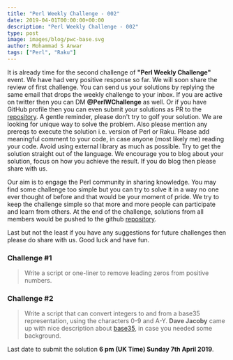 ```yaml
---
title: "Perl Weekly Challenge - 002"
date: 2019-04-01T00:00:00+00:00
description: "Perl Weekly Challenge - 002"
type: post
image: images/blog/pwc-base.svg
author: Mohammad S Anwar
tags: ["Perl", "Raku"]
---
```

It is already time for the second challenge of **"Perl Weekly Challenge"** event. We have had very positive response so far. We will soon share the review of first challenge. You can send us your solutions by replying the same email that drops the weekly challenge to your inbox. If you are active on twitter then you can DM **@PerlWChallenge** as well. Or if you have GitHub profile then you can even submit your solutions as PR to the [repository](https://github.com/manwar/perlweeklychallenge-club). A gentle reminder, please don't try to golf your solution. We are looking for unique way to solve the problem. Also please mention any prereqs to execute the solution i.e. version of Perl or Raku. Please add meaningful comment to your code, in case anyone (most likely me) reading your code. Avoid using external library as much as possible. Try to get the solution straight out of the language. We encourage you to blog about your solution, focus on how you achieve the result. If you do blog then please share with us.

Our aim is to engage the Perl community in sharing knowledge. You may find some challenge too simple but you can try to solve it in a way no one ever thought of before and that would be your moment of pride. We try to keep the challenge simple so that more and more people can participate and learn from others. At the end of the challenge, solutions from all members would be pushed to the github [repository](https://github.com/manwar/perlweeklychallenge-club).

Last but not the least if you have any suggestions for future challenges then please do share with us. Good luck and have fun.

### Challenge #1
> Write a script or one-liner to remove leading zeros from positive numbers.

### Challenge #2
> Write a script that can convert integers to and from a base35 representation, using the characters 0-9 and A-Y. **Dave Jacoby** came up with nice description about [base35](https://gist.github.com/jacoby/764bb4e8a5d3a819b5fbfa497fcb3454), in case you needed some background.

Last date to submit the solution **6 pm (UK Time) Sunday 7th April 2019**.
